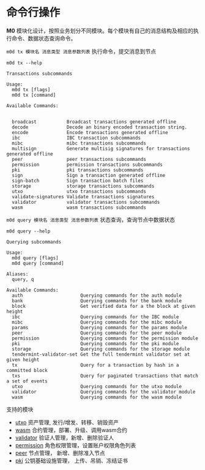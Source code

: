 # 命令行操作

**M0** 模块化设计，按照业务划分不同模块。每个模块有自己的消息结构及相应的执行命令、数据状态查询命令。

`m0d tx 模块名 消息类型 消息参数列表` 执行命令，提交消息到节点

```shell
m0d tx --help
```

```
Transactions subcommands

Usage:
  m0d tx [flags]
  m0d tx [command]

Available Commands:
              
              
  broadcast           Broadcast transactions generated offline
  decode              Decode an binary encoded transaction string.
  encode              Encode transactions generated offline
  ibc                 IBC transaction subcommands
  mibc                mibc transactions subcommands
  multisign           Generate multisig signatures for transactions generated offline
  peer                peer transactions subcommands
  permission          permission transactions subcommands
  pki                 pki transactions subcommands
  sign                Sign a transaction generated offline
  sign-batch          Sign transaction batch files
  storage             storage transactions subcommands
  utxo                utxo transactions subcommands
  validate-signatures Validate transactions signatures
  validator           validator transactions subcommands
  wasm                wasm transactions subcommands
```

`m0d query 模块名 消息类型 消息参数列表` 状态查询，查询节点中数据状态

```shell
m0d query --help
```

```
Querying subcommands

Usage:
  m0d query [flags]
  m0d query [command]

Aliases:
  query, q

Available Commands:
  auth                     Querying commands for the auth module
  bank                     Querying commands for the bank module
  block                    Get verified data for a the block at given height
  ibc                      Querying commands for the IBC module
  mibc                     Querying commands for the mibc module
  params                   Querying commands for the params module
  peer                     Querying commands for the peer module
  permission               Querying commands for the permission module
  pki                      Querying commands for the pki module
  storage                  Querying commands for the storage module
  tendermint-validator-set Get the full tendermint validator set at given height
  tx                       Query for a transaction by hash in a committed block
  txs                      Query for paginated transactions that match a set of events
  utxo                     Querying commands for the utxo module
  validator                Querying commands for the validator module
  wasm                     Querying commands for the wasm module
```

支持的模块

- [utxo](../spec/utxo/README.md) 资产管理, 发行/增发、转移、销毁资产
- [wasm](../spec/wasm/README.md) 合约管理，部署、升级、调用wasm合约 
- [validator](../spec/validator/README.md) 验证人管理，新增、删除验证人
- [permission](../spec/permission/README.md) 角色权限管理，设置账户权限角色列表
- [peer](../spec/peer/README.md) 节点管理， 新增、删除准入节点
- [pki](../spec/pki/README.md) 公钥基础设施管理， 上传、吊销、冻结证书


